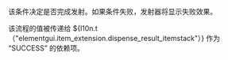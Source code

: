 该条件决定是否完成发射。如果条件失败，发射器将显示失败效果。

该流程的值被传递给 ${l10n.t（"elementgui.item_extension.dispense_result_itemstack"）} 作为 “SUCCESS” 的依赖项。